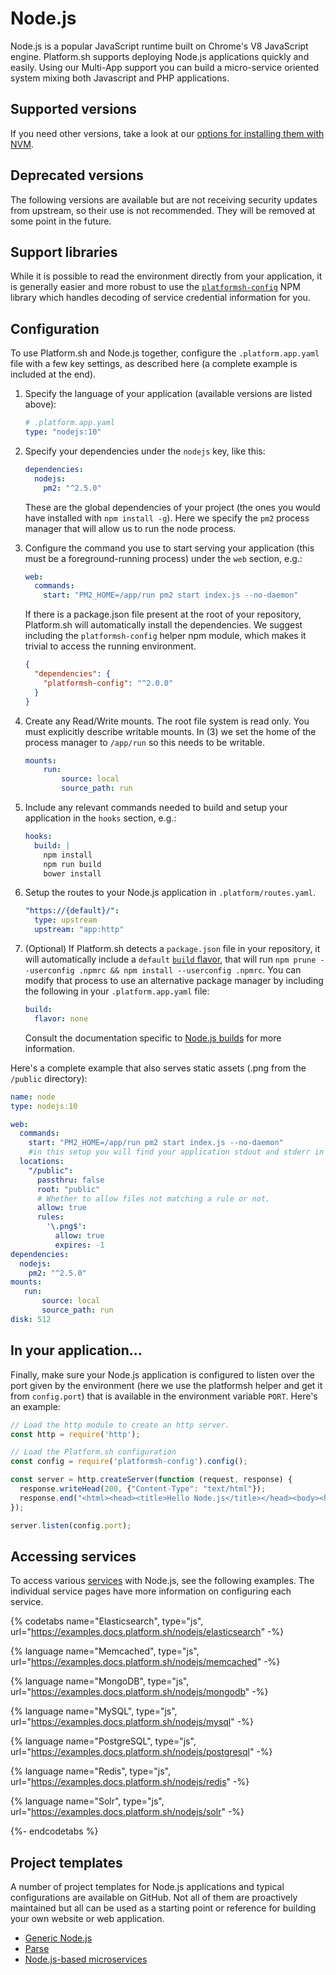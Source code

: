 # Node.js

Node.js is a popular JavaScript runtime built on Chrome's V8 JavaScript engine.  Platform.sh supports deploying Node.js applications quickly and easily. Using our Multi-App support you can build a micro-service oriented system mixing both Javascript and PHP applications.

## Supported versions

<div id = "nodejsSupported"></div>

<script>
makeImagesList("runtimes", "nodejs", "supported", "nodejsSupported");
</script>

If you need other versions, take a look at our [options for installing them with NVM](/languages/nodejs/nvm.html).

## Deprecated versions

The following versions are available but are not receiving security updates from upstream, so their use is not recommended. They will be removed at some point in the future.

<div id = "nodejsDeprecated"></div>

<script>
makeImagesList("runtimes", "nodejs", "deprecated", "nodejsDeprecated");
</script>

## Support libraries

While it is possible to read the environment directly from your application, it is generally easier and more robust to use the [`platformsh-config`](https://github.com/platformsh/config-reader-nodejs) NPM library which handles decoding of service credential information for you.

## Configuration

To use Platform.sh and Node.js together, configure the ``.platform.app.yaml`` file with a few key settings, as described here (a complete example is included at the end).

1. Specify the language of your application (available versions are listed above):

   ```yaml
   # .platform.app.yaml
   type: "nodejs:10"
   ```

2. Specify your dependencies under the `nodejs` key, like this:

   ```yaml
   dependencies:
     nodejs:
       pm2: "^2.5.0"
   ```

   These are the global dependencies of your project (the ones you would have installed with `npm install -g`). Here we specify the `pm2` process manager that will allow us to run the node process.

3. Configure the command you use to start serving your application (this must be a foreground-running process) under the `web` section, e.g.:

   ```yaml
   web:
     commands:
       start: "PM2_HOME=/app/run pm2 start index.js --no-daemon"
   ```

   If there is a package.json file present at the root of your repository, Platform.sh will automatically install the dependencies. We suggest including the `platformsh-config` helper npm module, which makes it trivial to access the running environment.

   ```json
   {
     "dependencies": {
       "platformsh-config": "^2.0.0"
     }
   }
   ```

4. Create any Read/Write mounts. The root file system is read only. You must explicitly describe writable mounts. In (3) we set the home of the process manager to `/app/run` so this needs to be writable.

   ```yaml
   mounts:
       run:
           source: local
           source_path: run
   ```

5. Include any relevant commands needed to build and setup your application in the `hooks` section, e.g.:

   ```yaml
   hooks:
     build: |
       npm install
       npm run build
       bower install
   ```

6. Setup the routes to your Node.js application in `.platform/routes.yaml`.

   ```yaml
   "https://{default}/":
     type: upstream
     upstream: "app:http"
   ```
   
7. (Optional) If Platform.sh detects a `package.json` file in your repository, it will automatically include a `default` [`build` flavor](/configuration/app/build.md#build), that will run `npm prune --userconfig .npmrc && npm install --userconfig .npmrc`. You can modify that process to use an alternative package manager by including the following in your `.platform.app.yaml` file:

   ```yaml
   build:
     flavor: none
   ```
   
   Consult the documentation specific to [Node.js builds](https://docs.platform.sh/configuration/app/build.html#nodejs-default-by-default) for more information.


Here's a complete example that also serves static assets (.png from the `/public` directory):

```yaml
name: node
type: nodejs:10

web:
  commands:
    start: "PM2_HOME=/app/run pm2 start index.js --no-daemon"
    #in this setup you will find your application stdout and stderr in /app/run/logs
  locations:
    "/public":
      passthru: false
      root: "public"
      # Whether to allow files not matching a rule or not.
      allow: true
      rules:
        '\.png$':
          allow: true
          expires: -1
dependencies:
  nodejs:
    pm2: "^2.5.0"
mounts:
   run:
       source: local
       source_path: run
disk: 512
```

## In your application...

Finally, make sure your Node.js application is configured to listen over the port given by the environment (here we use the platformsh helper and get it from `config.port`) that is available in the environment variable ``PORT``.  Here's an example:

```js
// Load the http module to create an http server.
const http = require('http');

// Load the Platform.sh configuration
const config = require('platformsh-config').config();

const server = http.createServer(function (request, response) {
  response.writeHead(200, {"Content-Type": "text/html"});
  response.end("<html><head><title>Hello Node.js</title></head><body><h1><img src='public/js.png'>Hello Node.js</h1><h3>Platform configuration:</h3><pre>"+JSON.stringify(config, null, 4) + "</pre></body></html>");
});

server.listen(config.port);
```

## Accessing services

To access various [services](/configuration/services.md) with Node.js, see the following examples.  The individual service pages have more information on configuring each service.

{% codetabs name="Elasticsearch", type="js", url="https://examples.docs.platform.sh/nodejs/elasticsearch" -%}

{% language name="Memcached", type="js", url="https://examples.docs.platform.sh/nodejs/memcached" -%}

{% language name="MongoDB", type="js", url="https://examples.docs.platform.sh/nodejs/mongodb" -%}

{% language name="MySQL", type="js", url="https://examples.docs.platform.sh/nodejs/mysql" -%}

{% language name="PostgreSQL", type="js", url="https://examples.docs.platform.sh/nodejs/postgresql" -%}

{% language name="Redis", type="js", url="https://examples.docs.platform.sh/nodejs/redis" -%}

{% language name="Solr", type="js", url="https://examples.docs.platform.sh/nodejs/solr" -%}

{%- endcodetabs %}

## Project templates

A number of project templates for Node.js applications and typical configurations are available on GitHub. Not all of them are proactively maintained but all can be used as a starting point or reference for building your own website or web application.

* [Generic Node.js](https://github.com/platformsh/platformsh-example-nodejs)
* [Parse](https://github.com/platformsh/platformsh-example-parseit)
* [Node.js-based microservices](https://github.com/platformsh/platformsh-example-nodejs-microservices)
